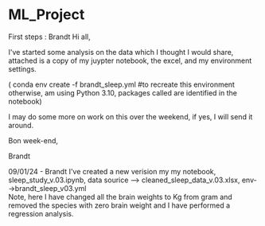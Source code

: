 # ML_Project
First steps : Brandt
Hi all,

I've started some analysis on the data which I thought I would share, attached is a copy of my juypter notebook, the excel, and my environment settings. 

( conda env create -f brandt_sleep.yml #to recreate this environment otherwise, am using Python 3.10, packages called are identified in the notebook)

I may do some more on work on this over the weekend, if yes, I will send it around.

Bon week-end,

Brandt

09/01/24 - Brandt I've created a new verision my my notebook, sleep_study_v.03.ipynb, data sourice --> cleaned_sleep_data_v.03.xlsx, env-->brandt_sleep_v03.yml   
Note, here I have changed all the brain weights to Kg from gram and removed the species with zero brain weight and I have performed a regression analysis. 
